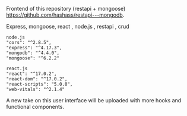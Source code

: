 Frontend of this repository (restapi + mongoose) https://github.com/hashass/restapi---mongodb.

Express, mongoose, react , node.js , restapi , crud
   
    node.js
    "cors": "^2.8.5",
    "express": "^4.17.3",
    "mongodb": "^4.4.0",
    "mongoose": "^6.2.2"
    
    react.js 
    "react": "^17.0.2",
    "react-dom": "^17.0.2",
    "react-scripts": "5.0.0",
    "web-vitals": "^2.1.4"


A new take on this user interface will be uploaded with more hooks and functional components.
